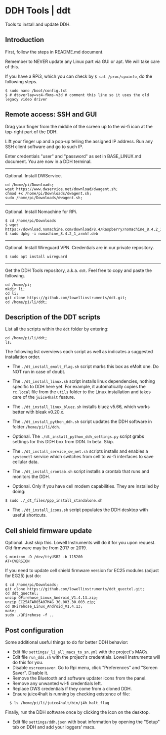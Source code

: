 # DDH Tools | ddt

Tools to install and update DDH.

## Introduction

First, follow the steps in README.md document.

Remember to NEVER update any Linux part via GUI or apt. We will take care of this.

If you have a RPi3, which you can check by ```$ cat /proc/cpuinfo```, do the following steps.

```console
$ sudo nano /boot/config.txt
$ # dtoverlay=vc4-fkms-v3d # comment this line so it uses the old legacy video driver
```

## Remote access: SSH and GUI

Drag your finger from the middle of the screen up to the wi-fi icon at the top-right part of the DDH.

Lift your finger up and a pop-up telling the assigned IP address. Run any SSH client software and go to such IP.

Enter credentials "user" and "password" as set in BASE_LINUX.md document. You are now in a DDH terminal.

---
Optional. Install DWService.

```console
cd /home/pi/Downloads;
wget https://www.dwservice.net/download/dwagent.sh;
chmod +x /home/pi/Downloads/dwagent.sh;
sudo /home/pi/Downloads/dwagent.sh;
```
---
Optional. Install Nomachine for RPi.

```console
$ cd /home/pi/Downloads
$ wget https://download.nomachine.com/download/8.4/Raspberry/nomachine_8.4.2_1_armhf.deb
$ sudo dpkg -i nomachine_8.4.2_1_armhf.deb
```
---
Optional. Install Wireguard VPN. Credentials are in our private repository.

```console
$ sudo apt install wireguard
```
---

Get the DDH Tools repository, a.k.a. ``ddt``. Feel free to copy and paste the following.

```console
cd /home/pi;
mkdir li;
cd li;
git clone https://github.com/lowellinstruments/ddt.git;
cd /home/pi/li/ddt;
```

## Description of the DDT scripts

List all the scripts within the ```ddt``` folder by entering:

```console
cd /home/pi/li/ddt;
ls;
```

The following list overviews each script as well as indicates a suggested installation order.

- The ``./dt_install_emolt_flag.sh`` script marks this box as eMolt one. Do NOT run in case of doubt.

- The ``./dt_install_linux.sh`` script installs linux dependencies, nothing specific to DDH here yet. 
For example, it automatically copies the ``rc.local`` file from the ``utils`` folder to the
Linux installation and takes care of the ``juice4halt`` feature.

- The ``./dt_install_linux_bluez.sh`` installs bluez v5.66, which works better with bleak v0.20.x.

- The ``./dt_install_python_ddh.sh`` script updates the DDH software in folder ``/home/pi/li/ddh``.

- Optional. The ``./dt_install_python_ddh_settings.py`` script grabs settings for this DDH box from DDN. In beta. Skip.

- The ``./dt_install_service_sw_net.sh`` scripts installs and enables a ``systemctl`` service which switches
from cell to wi-fi interfaces to save cellular data.

- The ``./dt_install_crontab.sh`` script installs a crontab that runs and monitors the DDH.

- Optional. Only if you have cell modem capabilities. They are installed by doing:

```console
$ sudo ./_dt_files/ppp_install_standalone.sh
```

- The ``./dt_install_icons.sh`` script populates the DDH desktop with useful shortcuts.


## Cell shield firmware update

Optional. Just skip this. Lowell Instruments will do it for you upon request. Old firmware may be from 2017 or 2019.

```console
$ minicom -D /dev/ttyUSB2 -b 115200
AT+CVERSION
```

If you need to update cell shield firmware version for EC25 modules (adjust for EG25) just do:

```console
$ cd /home/pi/Downloads;
git clone https://github.com/lowellinstruments/ddt_quectel.git;
cd ddt_quectel;
unzip QFirehose_Linux_Android_V1.4.13.zip;
unzip EC25AFAR05A07M4G_30.003.30.003.zip;
cd QFirehose_Linux_Android_V1.4.13;
make;
sudo ./QFirehose -f ..
```

## Post configuration

Some additional useful things to do for better DDH behavior:

- Edit file ```settings/_li_all_macs_to_sn.yml``` with the project's MACs.
- Edit file ```run_dds.sh``` with the project's credentials. Lowell Instruments will do this for you.
- Disable ``xscreensaver``. Go to Rpi menu, click "Preferences" and "Screen Saver". Disable it.
- Remove the Bluetooth and software updater icons from the panel.
- Remove any unwanted wi-fi credentials left.
- Replace DWS credentials if they come from a cloned DDH.
- Ensure juice4halt is running by checking existence of file:

``` console
  $ ls /home/pi/li/juice4halt/bin/j4h_halt_flag
```
  
Finally, run the DDH software once by clicking the icon on the desktop.

- Edit file ```settings/ddh.json``` with boat information by opening the "Setup" tab on DDH and add your loggers' macs.
